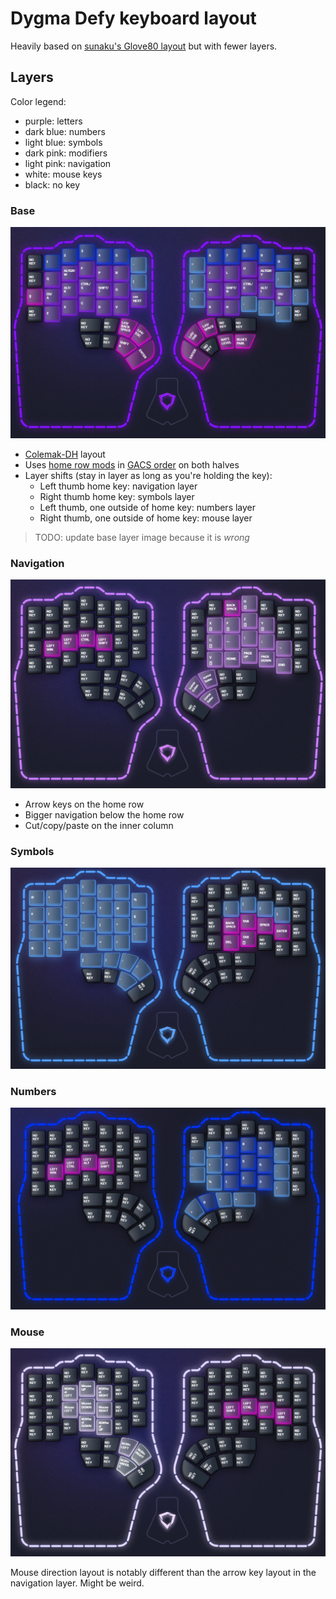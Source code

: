 # Dygma Defy keyboard layout

Heavily based on [sunaku's Glove80 layout](https://sunaku.github.io/moergo-glove80-keyboard.html#layers) but with fewer layers.

## Layers

Color legend:

* purple: letters
* dark blue: numbers
* light blue: symbols
* dark pink: modifiers
* light pink: navigation
* white: mouse keys
* black: no key

### Base

![Base layer image](images/Colemak-DH.png)

* [Colemak-DH](https://colemakmods.github.io/mod-dh/) layout
* Uses [home row mods](https://precondition.github.io/home-row-mods) in [GACS order](https://precondition.github.io/home-row-mods#gacs) on both halves
* Layer shifts (stay in layer as long as you're holding the key):
  + Left thumb home key: navigation layer
  + Right thumb home key: symbols layer
  + Left thumb, one outside of home key: numbers layer
  + Right thumb, one outside of home key: mouse layer

> TODO: update base layer image because it is _wrong_

### Navigation

![Navigation layer image](images/Navigation.png)

* Arrow keys on the home row
* Bigger navigation below the home row
* Cut/copy/paste on the inner column

### Symbols

![Symbols layer image](images/Symbols.png)

### Numbers

![Numbers layer image](images/Numbers.png)

### Mouse

![Mouse layer image](images/Mouse.png)

Mouse direction layout is notably different than the arrow key layout in the navigation layer. Might be weird.
